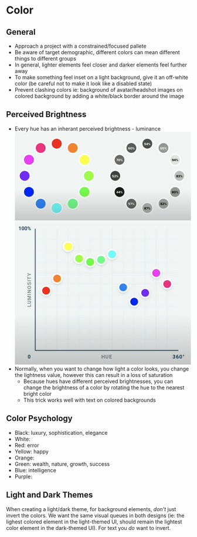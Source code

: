 # Color

## General

- Approach a project with a constrained/focused pallete
- Be aware of target demographic, different colors can mean different things to different groups
- In general, lighter elements feel closer and darker elements feel further away
- To make something feel inset on a light background, give it an off-white color (be careful not to make it look like a disabled state)
- Prevent clashing colors ie: background of avatar/headshot images on colored background by adding a white/black border around the image

## Perceived Brightness

- Every hue has an inherant perceived brightness - luminance
![Hue Luminance Wheel](/images/hue-brightness-wheel.png)
![Hue Luminance Plot](/images/hue-luminance-plot.png)
- Normally, when you want to change how light a color looks, you change the lightness value, however this can result in a loss of saturation
  - Because hues have different perceived brightnesses, you can change the brightness of a color by rotating the hue to the nearest bright color
  - This trick works well with text on colored backgrounds

## Color Psychology

- Black: luxury, sophistication, elegance
- White: 
- Red: error
- Yellow: happy
- Orange:
- Green: wealth, nature, growth, success
- Blue: intelligence
- Purple:

## Light and Dark Themes

When creating a light/dark theme, for background elements, *don't* just invert the colors. We want the same visual queues in both designs (ie: the lighest colored element in the light-themed UI, should remain the lightest color element in the dark-themed UI). For text you *do* want to invert.